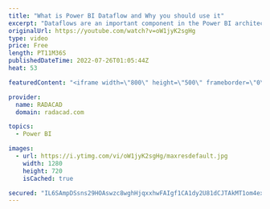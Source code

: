 ```yaml
---
title: "What is Power BI Dataflow and Why you should use it"
excerpt: "Dataflows are an important component in the Power BI architecture. Using them can enhance the development and maintenance of your Power BI solution significantly. However, there are many Power BI implementations that are not using this functionality, even though it is already more than three years passed"
originalUrl: https://youtube.com/watch?v=oW1jyK2sgHg
type: video
price: Free
length: PT11M36S
publishedDateTime: 2022-07-26T01:05:44Z
heat: 53

featuredContent: "<iframe width=\"800\" height=\"500\" frameborder=\"0\" src=\"https://www.youtube.com/embed/oW1jyK2sgHg\" allow=\"accelerometer; autoplay; encrypted-media; gyroscope; picture-in-picture\" allowfullscreen></iframe>"

provider:
  name: RADACAD
  domain: radacad.com

topics:
  - Power BI

images:
  - url: https://i.ytimg.com/vi/oW1jyK2sgHg/maxresdefault.jpg
    width: 1280
    height: 720
    isCached: true

secured: "IL6SAmpDSsns29HOAswzc8wghHjqxxhwFAIgf1CA1dy2U81dCJTAkMT1om4exb1ZHR+pXWDovx6wqlThdNgLG96yZKdhEO+zHYbI4aMJVLrEK47JzcMQTt07xRjKod6pjh2wABldG0Fi/9Ohg+6Kc0Oxlk7DPNonNCzK/EXNbf9l5uYu4TMOgzPWiRRIc3MDr23AKAR6sOciHd0YAb/u5N2HVSlw5fQj98tE1OxTrv9wcXOo+xcKuBxgB0PYAZr3Mu3JSWhHWoZCG2wyQOt+RNL6a+UiuKvHkIdy6E4LTSSn98rPrTuqiz6j7Bwlz/BN2G46Zbfkyvzi/MglCk97g3EYope0a/IRwFONefBaWzuQqSdwvOZR3x52vbHn+owLELH9PqUxFBFi5vpz5EUZm0Dh6XJkaAdsYNTt+v0Nzp8=;ubkMox/WTuu/UGQZRqX/kA=="
---
```


